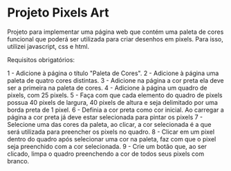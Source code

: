 <h1>Projeto Pixels Art</h1>

Projeto para implementar uma página web que contém uma paleta de cores funcional que poderá ser utilizada para criar desenhos em pixels. Para isso, utilizei javascript, css e html.

Requisitos obrigatórios:

1 - Adicione à página o título "Paleta de Cores".
2 - Adicione à página uma paleta de quatro cores distintas.
3 - Adicione na página a cor preta ela deve ser a primeira na paleta de cores.
4 - Adicione à página um quadro de pixels, com 25 pixels.
5 - Faça com que cada elemento do quadro de pixels possua 40 pixels de largura, 40 pixels de altura e seja delimitado por uma borda preta de 1 pixel.
6 - Definia a cor preta como cor inicial. Ao carregar a página a cor preta já deve estar selecionada para pintar os pixels
7 - Selecione uma das cores da paleta, ao clicar, a cor selecionada é a que será utilizada para preencher os pixels no quadro.
8 - Clicar em um pixel dentro do quadro após selecionar uma cor na paleta, faz com que o pixel seja preenchido com a cor selecionada.
9 - Crie um botão que, ao ser clicado, limpa o quadro preenchendo a cor de todos seus pixels com branco.
